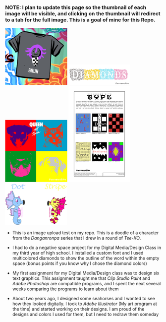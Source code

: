 ### NOTE: I plan to update this page so the thumbnail of each image will be visible, and clicking on the thumbnail will redirect to a tab for the full image. This is a goal of mine for this Repo.

[<img src="images/omabruh.png" alt="omabruh" width="200"/>](images/omabruh.png) 
[<img src="images/negativespace.png" alt="negativespace" width="200"/>](images/negativespace.png)
[<img src="images/animalalbum.png" alt="animalalbum" width="200"/>](details/albumrecreation.md)
[<img src="images/typedesign.jpg" alt="typedesign" width="200"/>](images/typedesign.jpg) 
[<img src="images/seahorses.png" alt="seahorses" width="200"/>](images/seahorses.png) 



* This is an image upload test on my repo. This is a doodle of a character from the *Danganronpa* series that I drew in a round of *Tee-KO*.

* I had to do a negative space project for my Digital Media/Design Class in my third year of high school. I installed a custom font and I used multicolored diamonds to show the outline of the word within the empty space (bonus points if you know why I chose the diamond colors) 

* My first assignment for my Digital Media/Design class was to design six text graphics. This assignment taught me that *Clip Studio Paint* and *Adobe Photoshop* are compatible programs, and I spent the next several weeks comparing the programs to learn about them 

* About two years ago, I designed some seahorses and I wanted to see how they looked digitally. I took to *Adobe Illustrator* (My art program at the time) and started working on their designs. I am proud of the designs and colors I used for them, but I need to redraw them someday

